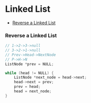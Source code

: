 # Linked List

* [Reverse a Linked List](#reverse-a-linked-list)



### Reverse a Linked List
```cpp
// 1->2->3->null
// 3->2->1->null
// Prev->Head->NextNode
// P->H->N
ListNode *prev = NULL;

while (head != NULL) {
    ListNode *next_node = head->next;
    head->next = prev;
    prev = head;
    head = next_node;
}
```
